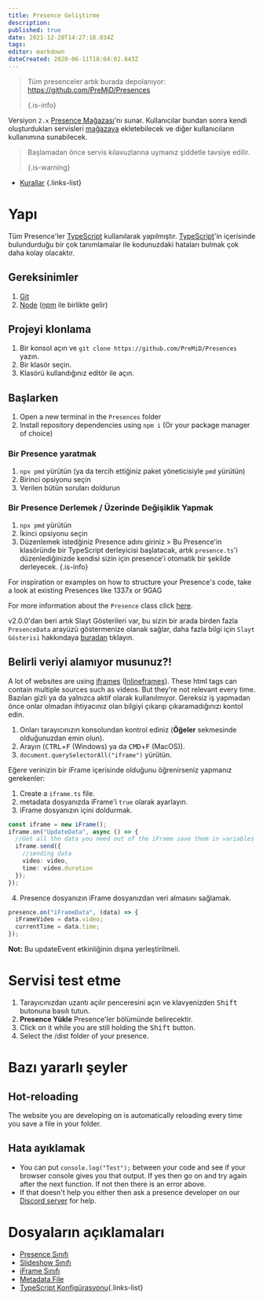 ```yaml
---
title: Presence Geliştirme
description:
published: true
date: 2021-12-20T14:27:18.034Z
tags:
editor: markdown
dateCreated: 2020-06-11T18:04:02.843Z
---
```


> Tüm presenceler artık burada depolanıyor: https://github.com/PreMiD/Presences 
> 
> {.is-info}

Versiyon `2.x` [Presence Mağazası](https://premid.app/store)'nı sunar. Kullanıcılar bundan sonra kendi oluşturdukları servisleri [mağazaya](https://premid.app/store) ekletebilecek ve diğer kullanıcıların kullanımına sunabilecek.

> Başlamadan önce servis kılavuzlarına uymanız şiddetle tavsiye edilir. 
> 
> {.is-warning}

- [Kurallar](https://docs.premid.app/dev/presence/guidelines)
{.links-list}

# Yapı

Tüm Presence'ler [TypeScript](https://www.typescriptlang.org/) kullanılarak yapılmıştır. [TypeScript](https://www.typescriptlang.org/)'in içerisinde bulundurduğu bir çok tanımlamalar ile kodunuzdaki hataları bulmak çok daha kolay olacaktır.

## Gereksinimler

1. [Git](https://git-scm.com/)
2. [Node](https://nodejs.org/en/) ([npm](https://www.npmjs.com/) ile birlikte gelir)

## Projeyi klonlama

1. Bir konsol açın ve `git clone https://github.com/PreMiD/Presences` yazın.
2. Bir klasör seçin.
3. Klasörü kullandığınız editör ile açın.

## Başlarken

1. Open a new terminal in the `Presences` folder
2. Install repository dependencies using `npm i` (Or your package manager of choice)

### Bir Presence yaratmak
1. `npx pmd` yürütün (ya da tercih ettiğiniz paket yöneticisiyle `pmd` yürütün)
2. Birinci opsiyonu seçin
3. Verilen bütün soruları doldurun

### Bir Presence Derlemek / Üzerinde Değişiklik Yapmak
1. `npx pmd` yürütün
2. İkinci opsiyonu seçin
3. Düzenlemek istedğiniz Presence adını giriniz > Bu Presence'in klasöründe bir TypeScript derleyicisi başlatacak, artık `presence.ts`'i düzenlediğinizde kendisi sizin için presence'i otomatik bir şekilde derleyecek.
{.is-info}

For inspiration or examples on how to structure your Presence's code, take a look at existing Presences like 1337x or 9GAG

For more information about the `Presence` class click [here](/dev/presence/class).

v2.0.0'dan beri artık Slayt Gösterileri var, bu sizin bir arada birden fazla `PresenceData` arayüzü göstermenize olanak sağlar, daha fazla bilgi için `Slayt Gösterisi` hakkındaya [buradan](/dev/presence/slideshow) tıklayın.

## Belirli veriyi alamıyor musunuz?!

A lot of websites are using [iframes](https://developer.mozilla.org/en-US/docs/Web/HTML/Element/iframe) ([Inlineframes](https://en.wikipedia.org/wiki/HTML_element#Frames)). These html tags can contain multiple sources such as videos. But they're not relevant every time. Bazıları gizli ya da yalnızca aktif olarak kullanılmıyor. Gereksiz iş yapmadan önce onlar olmadan ihtiyacınız olan bilgiyi çıkarıp çıkaramadığınızı kontol edin.

1. Onları tarayıcınızın konsolundan kontrol ediniz (**Öğeler** sekmesinde olduğunuzdan emin olun).
2. Arayın (<kbd>CTRL</kbd>+<kbd>F</kbd> (Windows) ya da <kbd>CMD</kbd>+<kbd>F</kbd> (MacOS)).
3. `document.querySelectorAll("iframe")` yürütün.

Eğere verinizin bir iFrame içerisinde olduğunu öğrenirseniz yapmanız gerekenler:

1. Create a `iframe.ts` file.
2. metadata dosyanızda iFrame'i `true` olarak ayarlayın.
3. iFrame dosyanızın içini doldurmak.

```ts
const iframe = new iFrame();
iframe.on("UpdateData", async () => {
  //Get all the data you need out of the iFrame save them in variables and then send them using iframe.send
  iframe.send({
    //sending data
    video: video,
    time: video.duration
  });
});
```

4. Presence dosyanızın iFrame dosyanızdan veri almasını sağlamak.

```ts
presence.on("iFrameData", (data) => {
  iFrameVideo = data.video;
  currentTime = data.time;
});
```

**Not:** Bu updateEvent etkinliğinin dışına yerleştirilmeli.

# Servisi test etme

1. Tarayıcınızdan uzantı açılır penceresini açın ve klavyenizden <kbd>Shift</kbd> butonuna basılı tutun.
2. **Presence Yükle** Presence'ler bölümünde belirecektir.
3. Click on it while you are still holding the <kbd>Shift</kbd> button.
4. Select the /dist folder of your presence.

# Bazı yararlı şeyler

## Hot-reloading

The website you are developing on is automatically reloading every time you save a file in your folder.

## Hata ayıklamak

- You can put `console.log("Test");` between your code and see if your browser console gives you that output. If yes then go on and try again after the next function. If not then there is an error above.
- If that doesn't help you either then ask a presence developer on our [Discord server](https://discord.premid.app/) for help.

# Dosyaların açıklamaları

- [Presence Sınıfı](/dev/presence/class)
- [Slideshow Sınıfı](/dev/presence/slideshow)
- [iFrame Sınıfı](/dev/presence/iframe)
- [Metadata File](/dev/presence/metadata)
- [TypeScript Konfigürasyonu](/dev/presence/tsconfig ""){.links-list}
